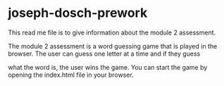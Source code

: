 # joseph-dosch-prework

This read me file is to give information about the module 2 assessment. 


The module 2 assessment is a word guessing game that is played in the browser. The user can guess one letter at a time and if they guess

what the word is, the user wins the game. You can start the game by opening the index.html file in your browser. 
